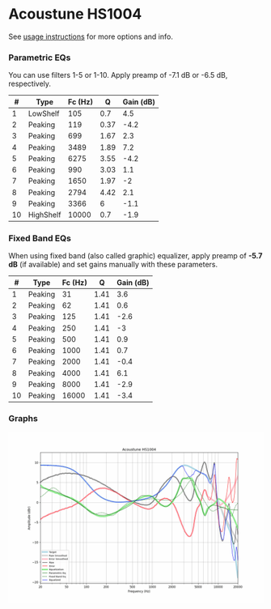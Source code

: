 # Acoustune HS1004
See [usage instructions](https://github.com/jaakkopasanen/AutoEq#usage) for more options and info.

### Parametric EQs
You can use filters 1-5 or 1-10. Apply preamp of -7.1 dB or -6.5 dB, respectively.

|   # | Type      |   Fc (Hz) |    Q |   Gain (dB) |
|-----|-----------|-----------|------|-------------|
|   1 | LowShelf  |       105 | 0.7  |         4.5 |
|   2 | Peaking   |       119 | 0.37 |        -4.2 |
|   3 | Peaking   |       699 | 1.67 |         2.3 |
|   4 | Peaking   |      3489 | 1.89 |         7.2 |
|   5 | Peaking   |      6275 | 3.55 |        -4.2 |
|   6 | Peaking   |       990 | 3.03 |         1.1 |
|   7 | Peaking   |      1650 | 1.97 |        -2   |
|   8 | Peaking   |      2794 | 4.42 |         2.1 |
|   9 | Peaking   |      3366 | 6    |        -1.1 |
|  10 | HighShelf |     10000 | 0.7  |        -1.9 |

### Fixed Band EQs
When using fixed band (also called graphic) equalizer, apply preamp of **-5.7 dB** (if available) and set gains manually with these parameters.

|   # | Type    |   Fc (Hz) |    Q |   Gain (dB) |
|-----|---------|-----------|------|-------------|
|   1 | Peaking |        31 | 1.41 |         3.6 |
|   2 | Peaking |        62 | 1.41 |         0.6 |
|   3 | Peaking |       125 | 1.41 |        -2.6 |
|   4 | Peaking |       250 | 1.41 |        -3   |
|   5 | Peaking |       500 | 1.41 |         0.9 |
|   6 | Peaking |      1000 | 1.41 |         0.7 |
|   7 | Peaking |      2000 | 1.41 |        -0.4 |
|   8 | Peaking |      4000 | 1.41 |         6.1 |
|   9 | Peaking |      8000 | 1.41 |        -2.9 |
|  10 | Peaking |     16000 | 1.41 |        -3.4 |

### Graphs
![](./Acoustune%20HS1004.png)
